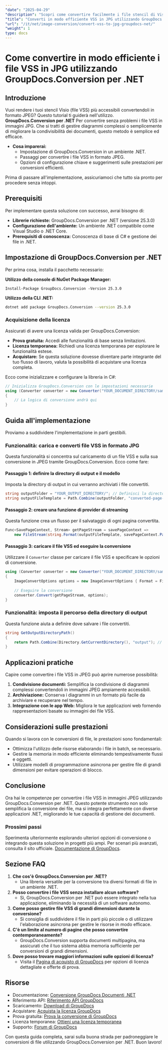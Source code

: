 ```yaml
---
"date": "2025-04-29"
"description": "Scopri come convertire facilmente i file stencil di Visio (VSS) in immagini JPEG utilizzando GroupDocs.Conversion per .NET. Perfetto per migliorare l'accessibilità e la condivisione dei documenti."
"title": "Converti in modo efficiente VSS in JPG utilizzando GroupDocs.Conversion per .NET"
"url": "/it/net/image-conversion/convert-vss-to-jpg-groupdocs-net/"
"weight": 1
type: docs
---
```

# Come convertire in modo efficiente i file VSS in JPG utilizzando GroupDocs.Conversion per .NET

## Introduzione

Vuoi rendere i tuoi stencil Visio (file VSS) più accessibili convertendoli in formato JPEG? Questo tutorial ti guiderà nell'utilizzo. **GroupDocs.Conversion per .NET** Per convertire senza problemi i file VSS in immagini JPG. Che si tratti di gestire diagrammi complessi o semplicemente di migliorare la condivisibilità dei documenti, questo metodo è semplice ed efficace.

- **Cosa imparerai:**
  - Impostazione di GroupDocs.Conversion in un ambiente .NET.
  - Passaggi per convertire i file VSS in formato JPEG.
  - Opzioni di configurazione chiave e suggerimenti sulle prestazioni per conversioni efficienti.

Prima di passare all'implementazione, assicuriamoci che tutto sia pronto per procedere senza intoppi.

## Prerequisiti

Per implementare questa soluzione con successo, avrai bisogno di:
- **Librerie richieste:** GroupDocs.Conversion per .NET (versione 25.3.0)
- **Configurazione dell'ambiente:** Un ambiente .NET compatibile come Visual Studio o .NET Core.
- **Prerequisiti di conoscenza:** Conoscenza di base di C# e gestione dei file in .NET.

## Impostazione di GroupDocs.Conversion per .NET

Per prima cosa, installa il pacchetto necessario:

**Utilizzo della console di NuGet Package Manager:**
```plaintext
Install-Package GroupDocs.Conversion -Version 25.3.0
```

**Utilizzo della CLI .NET:**
```bash
dotnet add package GroupDocs.Conversion --version 25.3.0
```

### Acquisizione della licenza

Assicurati di avere una licenza valida per GroupDocs.Conversion:
- **Prova gratuita:** Accedi alle funzionalità di base senza limitazioni.
- **Licenza temporanea:** Richiedi una licenza temporanea per esplorare le funzionalità estese.
- **Acquistare:** Se questa soluzione dovesse diventare parte integrante del tuo flusso di lavoro, valuta la possibilità di acquistare una licenza completa.

Ecco come inizializzare e configurare la libreria in C#:
```csharp
// Inizializza GroupDocs.Conversion con le impostazioni necessarie
using (Converter converter = new Converter("YOUR_DOCUMENT_DIRECTORY/sample.vss"))
{
    // La logica di conversione andrà qui
}
```

## Guida all'implementazione

Proviamo a suddividere l'implementazione in parti gestibili.

### Funzionalità: carica e converti file VSS in formato JPG

Questa funzionalità si concentra sul caricamento di un file VSS e sulla sua conversione in JPEG tramite GroupDocs.Conversion. Ecco come fare:

#### Passaggio 1: definire la directory di output e il modello

Imposta la directory di output in cui verranno archiviati i file convertiti.
```csharp
string outputFolder = "YOUR_OUTPUT_DIRECTORY/"; // Definisci la directory di output per i file convertiti
string outputFileTemplate = Path.Combine(outputFolder, "converted-page-{0}.jpg"); // Percorso modello per ogni pagina del file VSS da salvare come JPEG
```

#### Passaggio 2: creare una funzione di provider di streaming

Questa funzione crea un flusso per il salvataggio di ogni pagina convertita.
```csharp
Func<SavePageContext, Stream> getPageStream = savePageContext => 
    new FileStream(string.Format(outputFileTemplate, savePageContext.Page), FileMode.Create);
```

#### Passaggio 3: caricare il file VSS ed eseguire la conversione

Utilizzare il `Converter` classe per caricare il file VSS e specificare le opzioni di conversione.
```csharp
using (Converter converter = new Converter("YOUR_DOCUMENT_DIRECTORY/sample.vss"))
{
    ImageConvertOptions options = new ImageConvertOptions { Format = FileType.Jpg }; // Imposta il formato di output su JPEG
    
    // Eseguire la conversione
    converter.Convert(getPageStream, options);
}
```

### Funzionalità: imposta il percorso della directory di output

Questa funzione aiuta a definire dove salvare i file convertiti.
```csharp
string GetOutputDirectoryPath()
{
    return Path.Combine(Directory.GetCurrentDirectory(), "output"); // Personalizzalo secondo necessità
}
```

## Applicazioni pratiche

Capire come convertire i file VSS in JPEG può aprire numerose possibilità:
1. **Condivisione documenti:** Semplifica la condivisione di diagrammi complessi convertendoli in immagini JPEG ampiamente accessibili.
2. **Archiviazione:** Conserva i diagrammi in un formato più facile da archiviare e recuperare nel tempo.
3. **Integrazione con le app Web:** Migliora le tue applicazioni web fornendo rappresentazioni basate su immagini dei file VSS.

## Considerazioni sulle prestazioni

Quando si lavora con le conversioni di file, le prestazioni sono fondamentali:
- Ottimizza l'utilizzo delle risorse elaborando i file in batch, se necessario.
- Gestire la memoria in modo efficiente eliminando tempestivamente flussi e oggetti.
- Utilizzare modelli di programmazione asincrona per gestire file di grandi dimensioni per evitare operazioni di blocco.

## Conclusione

Ora hai le competenze per convertire i file VSS in immagini JPEG utilizzando GroupDocs.Conversion per .NET. Questo potente strumento non solo semplifica la conversione dei file, ma si integra perfettamente con diverse applicazioni .NET, migliorando le tue capacità di gestione dei documenti.

### Prossimi passi

Sperimenta ulteriormente esplorando ulteriori opzioni di conversione o integrando questa soluzione in progetti più ampi. Per scenari più avanzati, consulta il sito ufficiale. [Documentazione di GroupDocs](https://docs.groupdocs.com/conversion/net/).

## Sezione FAQ

1. **Che cos'è GroupDocs.Conversion per .NET?**
   - Una libreria versatile per la conversione tra diversi formati di file in un ambiente .NET.
2. **Posso convertire i file VSS senza installare alcun software?**
   - Sì, GroupDocs.Conversion per .NET può essere integrato nella tua applicazione, eliminando la necessità di un software autonomo.
3. **Come posso gestire file VSS di grandi dimensioni durante la conversione?**
   - Si consiglia di suddividere il file in parti più piccole o di utilizzare l'elaborazione asincrona per gestire le risorse in modo efficace.
4. **C'è un limite al numero di pagine che posso convertire contemporaneamente?**
   - GroupDocs.Conversion supporta documenti multipagina, ma assicurati che il tuo sistema abbia memoria sufficiente per conversioni di grandi dimensioni.
5. **Dove posso trovare maggiori informazioni sulle opzioni di licenza?**
   - Visita il [Pagina di acquisto di GroupDocs](https://purchase.groupdocs.com/buy) per opzioni di licenza dettagliate e offerte di prova.

## Risorse
- Documentazione: [Conversione GroupDocs Documenti .NET](https://docs.groupdocs.com/conversion/net/)
- Riferimento API: [Riferimento API GroupDocs](https://reference.groupdocs.com/conversion/net/)
- Scaricamento: [Download di GroupDocs](https://releases.groupdocs.com/conversion/net/)
- Acquistare: [Acquista la licenza GroupDocs](https://purchase.groupdocs.com/buy)
- Prova gratuita: [Prova la conversione di GroupDocs](https://releases.groupdocs.com/conversion/net/)
- Licenza temporanea: [Ottieni una licenza temporanea](https://purchase.groupdocs.com/temporary-license/)
- Supporto: [Forum di GroupDocs](https://forum.groupdocs.com/c/conversion/10)

Con questa guida completa, sarai sulla buona strada per padroneggiare le conversioni di file utilizzando GroupDocs.Conversion per .NET. Buon lavoro!